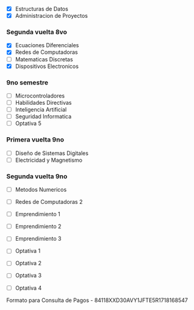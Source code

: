 - [x] Estructuras de Datos 
- [x] Administracion de Proyectos
### Segunda vuelta 8vo
- [x] Ecuaciones Diferenciales
- [x] Redes de Computadoras
- [ ] Matematicas Discretas
- [x] Dispositivos Electronicos
### 9no semestre
- [ ] Microcontroladores
- [ ] Habilidades Directivas
- [ ] Inteligencia Artificial
- [ ] Seguridad Informatica
- [ ] Optativa 5
### Primera vuelta 9no
- [ ] Diseño de Sistemas Digitales
- [ ] Electricidad y Magnetismo
### Segunda vuelta 9no
- [ ] Metodos Numericos
- [ ] Redes de Computadoras 2
- [ ] Emprendimiento 1
- [ ] Emprendimiento 2

- [ ] Emprendimiento 3
- [ ] Optativa 1

- [ ] Optativa 2
- [ ] Optativa 3
- [ ] Optativa 4

Formato para Consulta de Pagos - 84118XXD30AVY1JFTE5R1718168547